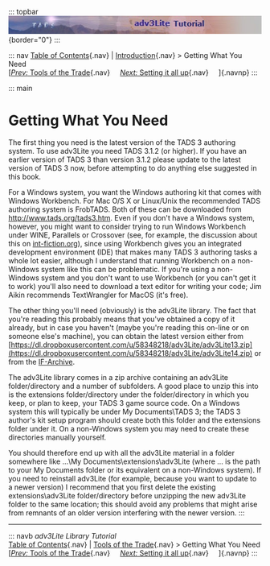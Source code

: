 ::: topbar
![](topbar.jpg){border="0"}
:::

::: nav
[Table of Contents](toc.htm){.nav} \| [Introduction](intro.htm){.nav} \>
Getting What You Need\
[[*Prev:* Tools of the Trade](tools.htm){.nav}     [*Next:* Setting it
all up](setting.htm){.nav}     ]{.navnp}
:::

::: main
# Getting What You Need

The first thing you need is the latest version of the TADS 3 authoring
system. To use adv3Lite you need TADS 3.1.2 (or higher). If you have an
earlier version of TADS 3 than version 3.1.2 please update to the latest
version of TADS 3 now, before attempting to do anything else suggested
in this book.

For a Windows system, you want the Windows authoring kit that comes with
Windows Workbench. For Mac O/S X or Linux/Unix the recommended TADS
authoring system is FrobTADS. Both of these can be downloaded from
<http://www.tads.org/tads3.htm>. Even if you don\'t have a Windows
system, however, you might want to consider trying to run Windows
Workbench under WINE, Parallels or Crossover (see, for example, the
discussion about this on
[int-fiction.org](http://www.intfiction.org/forum/viewtopic.php?f=10&t=6323)),
since using Workbench gives you an integrated development environment
(IDE) that makes many TADS 3 authoring tasks a whole lot easier,
although I understand that running Workbench on a non-Windows system
like this can be problematic. If you\'re using a non-Windows system and
you don\'t want to use Workbench (or you can\'t get it to work) you\'ll
also need to download a text editor for writing your code; Jim Aikin
recommends TextWrangler for MacOS (it\'s free).

The other thing you\'ll need (obviously) is the adv3Lite library. The
fact that you\'re reading this probably means that you\'ve obtained a
copy of it already, but in case you haven\'t (maybe you\'re reading this
on-line or on someone else\'s machine), you can obtain the latest
version either from
[https://dl.dropboxusercontent.com/u/58348218/adv3Lite/adv3Lite13.zip](https://dl.dropboxusercontent.com/u/58348218/adv3Lite/adv3Lite14.zip)
or from the
[IF-Archive](http://ifarchive.org/indexes/if-archiveXprogrammingXtads3XlibraryXcontributions.html).

The adv3Lite library comes in a zip archive containing an adv3Lite
folder/directory and a number of subfolders. A good place to unzip this
into is the extensions folder/directory under the folder/directory in
which you keep, or plan to keep, your TADS 3 game source code. On a
Windows system this will typically be under My Documents\\TADS 3; the
TADS 3 author\'s kit setup program should create both this folder and
the extensions folder under it. On a non-Windows system you may need to
create these directories manually yourself.

You should therefore end up with all the adv3Lite material in a folder
somewhere like \...\\My Documents\\extensions\\adv3Lite (where \... is
the path to your My Documents folder or its equivalent on a non-Windows
system). If you need to reinstall adv3Lite (for example, because you
want to update to a newer version) I recommend that you first delete the
existing extensions\\adv3Lite folder/directory before unzipping the new
adv3Lite folder to the same location; this should avoid any problems
that might arise from remnants of an older version interfering with the
newer version.
:::

------------------------------------------------------------------------

::: navb
*adv3Lite Library Tutorial*\
[Table of Contents](toc.htm){.nav} \| [Tools of the
Trade](intro.htm){.nav} \> Getting What You Need\
[[*Prev:* Tools of the Trade](tools.htm){.nav}     [*Next:* Setting it
all up](setting.htm){.nav}     ]{.navnp}
:::
